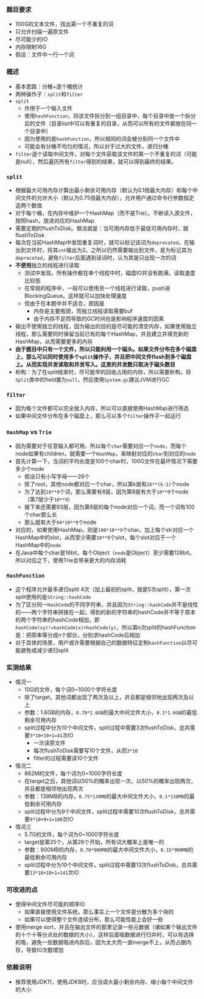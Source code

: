 ### 题目要求

- 100G的文本文件，找出第一个不重复的词
- 只允许扫描一遍原文件
- 尽可能少的IO
- 内存限制16G
- 假设：文件中一行一个词

### 概述

- 基本思路：分桶+逐个桶统计
- 两种操作子：`split`和`filter`
- `split`
   - 作用于一个输入文件
   - 使用`hashFunction`，将该文件拆分到一组目录中，每个目录中放一个拆分后的文件（目录list中可以有重复的目录，从而可以所有的文件都放在同一个目录中）
   - 因为使用的是`hashFunction`，所以相同的词会被分到同一个文件中
   - 可能会有分桶不均匀的情况，所以对于过大的文件，递归分桶
- `filter`逐个读取中间文件，对每个文件获取该文件的第一个不重复的词（可能是null），然后遍历所有`filter`得到的结果，就可以得到最终的结果。

### `split`

- 根据最大可用内存计算出最小剩余可用内存（默认为0.1倍最大内存）和每个中间文件的允许大小（默认为0.75倍最大内存），允许用户通过命令行参数指定这两个数值
- 对于每个桶，在内存中维护一个HashMap（而不是Trie）。不断读入源文件，按照hash，放进对应的HashMap
- 需要定期的flushToDisk。做法就是：当可用内存低于最低可用内存时，就flushToDisk
- 每次在当前HashMap中发现重复词时，就可以标记该词为`deprecated`，在输出到文件时，将其`cnt`输出为2。之所以仍然需要输出到文件，是为标记其为`deprecated`，避免`filter`后面遇到该词时，认为其是只出现一次的词
- **不使用**独立的线程进行读取
  - 测试中发现，所有操作都在单个线程中时，磁盘IO并没有跑满，读取速度比较低
  - 在常规的程序中，一般可以使用另一个线程进行读取，push进BlockingQueue。这样就可以加快处理速度
  - 但由于在本题中并不适合，原因是
     - 内存是主要瓶颈，而独立线程读取需要buf
     - 由于内存不足而导致的GC时间也是影响程序速度的因素
- 输出不使用独立的线程，因为输出的目的是尽可能的清空内存，如果使用独立线程，那么需要同时保留当前已有的每个HashMap，并且建立并填充新的HashMap，从而需要更多的内存
- **由于题目中只有一个文件，所以只能利用一个磁头。如果文件分布在多个磁盘上，那么可以同时使用多个`split`操作子，并且把中间文件flush到多个磁盘上。从而实现并发读取和并发写入。这里的并发数只取决于磁头数目**
- 析构：为了在split结束时，尽可能早的回收占用的内存，所以需要析构，将`Split`类中的field置为`null`，然后使用`System.gc`建议JVM进行GC

### `filter`

- 因为每个文件都可以完全放入内存，所以可以直接使用HashMap进行筛选
- 如果中间文件分布在多个磁盘上，那么可以多个`filter`操作子一起运行

### `HashMap` vs `Trie`

- 因为需要对于任意输入都可用，所以每个`char`需要对应一个`node`，而每个node如果有children，就需要一个`HashMap`，来映射对应的`char`到对应的`node`
- 首先计算一下，当词的平均长度是100个char时，100G文件在最坏情况下需要多少个node
   - 假设只有小写字母——26个
   - 除了root，其他node都对应一个char，所以第k层有`26**(k-1)`个node
   - 为了达到`10**9`个词，那么需要有8层，因为第8层有大于`10**9`个node（第7层少于`10**9`）
   - 接下来还需要93层，因为第8层的每个node对应一个词，而一个词有100个char那么长
   - 那么就有大于`94*10**9`个node
- 对应的，如果使用HashMap，则是`100*10**9`个char。加上每个str对应一个HashMap中的slot，从而至少需要`10**9`个slot，每个slot对应于一个HashMap中的`node`
- 在Java中每个char是16bit，每个Object（`node`是Object）至少需要128bit。所以对应之下，使用Trie会带来更大的内存消耗

### `HashFunction`

- 这个程序允许最多递归split 4次（加上最初的split，就是5次split），第一次split使用的是`String::hashCode`
- 为了区分同一`HashCode`的不同字符串，并且因为`String::hashCode`并不是线性的——两个字符串拼接在一起，得到的新的字符串的hashCode并不等于原本的两个字符串的hashCode相加，即`hashCode(xy)!=hashCode(x)+hashCode(y)`，所以第n次split的hashFunction是：把原串等分成n个部分，分别求hashCode后相加
- 对于具体的场景，用户或许需要根据自己的数据特征定制`hashFunction`以尽可能避免或减少递归split

### 实测结果

- 情况一
   - 10G的文件，每个词0~1000个字符长度
   - 除了target，其他词都出现了两次及以上，并且都是相邻地出现两次及以上
   - 参数：1.6GB的内存，`0.70*1.6GB`的最大中间文件大小，`0.1*1.6GB`的最低剩余可用内存
   - split过程中分为10个中间文件，split过程中需要3次flushToDisk，总共需要`3*10+10+1=41`次IO
     - 一次读原文件
     - 每次flushToDisk需要写10个文件，从而`3*10`
     - filter的过程需要读10个文件
- 情况二
   - 862M的文件，每个词为0~1000字符长度
   - 在target之后，其他词以50%的概率出现一次，以50%的概率出现两次，并且都是相邻地出现两次
   - 参数：138MB的内存，`0.75*138MB`的最大中间文件大小，`0.1*138MB`的最低剩余可用内存
   - split过程中分为9个中间文件，split过程中需要10次flushToDisk，总共需要`9*10+9+1=100`次IO
- 情况三
   - 5.7G的文件，每个词为0~1000字符长度
   - target是第25个，从第26个开始，所有词大概率上是唯一的
   - 参数：900MB的内存，`0.70*900MB`的最大中间文件大小，`0.15*900MB`的最低剩余可用内存
   - split过程中分为10个中间文件，split过程中需要13次flushToDisk，总共需要`13*10+10+1=141`次IO

### 可改进的点

- 使得中间文件尽可能的顺序IO
   - 如果直接使用文件系统，那么事实上一个文件是分散为多个块的
   - 如果可以使得整个文件连续分布，那么可能性能上会好一些
- 使用merge sort，并且在输出文件的那里记录一些元数据（诸如某个输出文件的十个十等分点处的数据的大小），这样后面吸数据进行归并时，可以有选择的吸，避免一些数据吸进内存后，因为太大而一直merge不上，从而占据内存，导致IO次数增加

### 依赖说明

- 推荐使用JDK11，使用JDK8时，应当调大最小剩余内存、缩小每个中间文件的大小

